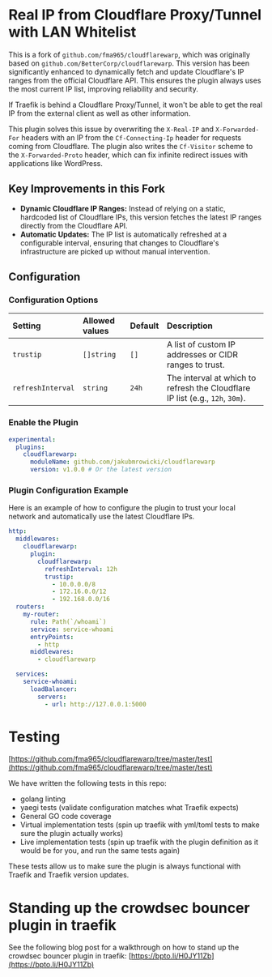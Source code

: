 # Real IP from Cloudflare Proxy/Tunnel with LAN Whitelist

This is a fork of `github.com/fma965/cloudflarewarp`, which was originally based on `github.com/BetterCorp/cloudflarewarp`. This version has been significantly enhanced to dynamically fetch and update Cloudflare's IP ranges from the official Cloudflare API. This ensures the plugin always uses the most current IP list, improving reliability and security.

If Traefik is behind a Cloudflare Proxy/Tunnel, it won't be able to get the real IP from the external client as well as other information.

This plugin solves this issue by overwriting the `X-Real-IP` and `X-Forwarded-For` headers with an IP from the `Cf-Connecting-Ip` header for requests coming from Cloudflare. The plugin also writes the `Cf-Visitor` scheme to the `X-Forwarded-Proto` header, which can fix infinite redirect issues with applications like WordPress.

## Key Improvements in this Fork

- **Dynamic Cloudflare IP Ranges:** Instead of relying on a static, hardcoded list of Cloudflare IPs, this version fetches the latest IP ranges directly from the Cloudflare API.
- **Automatic Updates:** The IP list is automatically refreshed at a configurable interval, ensuring that changes to Cloudflare's infrastructure are picked up without manual intervention.

## Configuration

### Configuration Options

| Setting           | Allowed values | Default | Description                                                                   |
| :---------------- | :------------- | :------ | :---------------------------------------------------------------------------- |
| `trustip`         | `[]string`     | `[]`    | A list of custom IP addresses or CIDR ranges to trust.                        |
| `refreshInterval` | `string`       | `24h`   | The interval at which to refresh the Cloudflare IP list (e.g., `12h`, `30m`). |

### Enable the Plugin

```yaml
experimental:
  plugins:
    cloudflarewarp:
      moduleName: github.com/jakubmrowicki/cloudflarewarp
      version: v1.0.0 # Or the latest version
```

### Plugin Configuration Example

Here is an example of how to configure the plugin to trust your local network and automatically use the latest Cloudflare IPs.

```yaml
http:
  middlewares:
    cloudflarewarp:
      plugin:
        cloudflarewarp:
          refreshInterval: 12h
          trustip:
            - 10.0.0.0/8
            - 172.16.0.0/12
            - 192.168.0.0/16
  routers:
    my-router:
      rule: Path(`/whoami`)
      service: service-whoami
      entryPoints:
        - http
      middlewares:
        - cloudflarewarp

  services:
    service-whoami:
      loadBalancer:
        servers:
          - url: http://127.0.0.1:5000
```

# Testing

[https://github.com/fma965/cloudflarewarp/tree/master/test](https://github.com/fma965/cloudflarewarp/tree/master/test)

We have written the following tests in this repo:

- golang linting
- yaegi tests (validate configuration matches what Traefik expects)
- General GO code coverage
- Virtual implementation tests (spin up traefik with yml/toml tests to make sure the plugin actually works)
- Live implementation tests (spin up traefik with the plugin definition as it would be for you, and run the same tests again)

These tests allow us to make sure the plugin is always functional with Traefik and Traefik version updates.

# Standing up the crowdsec bouncer plugin in traefik

See the following blog post for a walkthrough on how to stand up the crowdsec bouncer plugin in traefik: [https://bpto.li/H0JY11Zb](https://bpto.li/H0JY11Zb)

